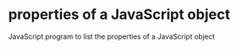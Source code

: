 # properties of a JavaScript object
 JavaScript program to list the properties of a JavaScript object
